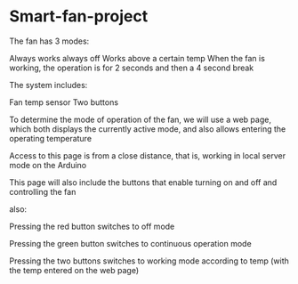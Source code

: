 # Smart-fan-project


The fan has 3 modes:

Always works
always off
Works above a certain temp
When the fan is working, the operation is for 2 seconds and then a 4 second break

The system includes:

Fan
temp sensor
Two buttons

To determine the mode of operation of the fan, we will use a web page, which both displays the currently active mode, and also allows entering the operating temperature

Access to this page is from a close distance, that is, working in local server mode on the Arduino

This page will also include the buttons that enable turning on and off and controlling the fan

also:

Pressing the red button switches to off mode

Pressing the green button switches to continuous operation mode

Pressing the two buttons switches to working mode according to temp (with the temp entered on the web page)
